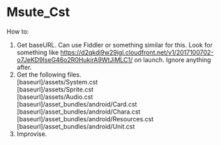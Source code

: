 # Msute_Cst

How to:
1. Get baseURL. Can use Fiddler or something similar for this. Look for something like https://d2qkdj9w29igl.cloudfront.net/v1/2017100702-o7JeKD9IseG46o2R0HukirA9WtJiMLC1/ on launch. Ignore anything after.  
2. Get the following files.  
[baseurl]/assets/System.cst  
[baseurl]/assets/Sprite.cst  
[baseurl]/assets/Audio.cst  
[baseurl]/asset_bundles/android/Card.cst  
[baseurl]/asset_bundles/android/Chara.cst  
[baseurl]/asset_bundles/android/Resources.cst  
[baseurl]/asset_bundles/android/Unit.cst  
3. Improvise.
